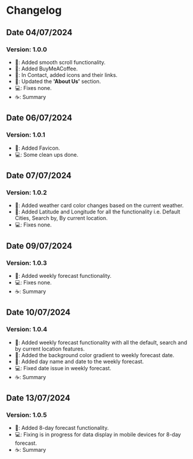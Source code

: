 
# Changelog

## Date 04/07/2024 
### Version: 1.0.0
- 🚀: Added smooth scroll functionality.
- 🚀: Added BuyMeACoffee.
- 🌟: In Contact, added icons and their links.
- 🌟: Updated the **'About Us'** section.
- 💻: Fixes none.
- ☕️: Summary

## Date 06/07/2024 
### Version: 1.0.1
- 🚀: Added Favicon.
- 💻: Some clean ups done.

## Date 07/07/2024 
### Version: 1.0.2
- 🚀: Added weather card color changes based on the current weather.
- 🚀: Added Latitude and Longitude for all the functionality i.e. Default Cities, Search by, By current location.
- 💻: Fixes none.

## Date 09/07/2024 
### Version: 1.0.3
- 🚀: Added weekly forecast functionality.
- 💻: Fixes none.
- ☕️: Summary

## Date 10/07/2024 
### Version: 1.0.4
- 🚀: Added weekly forecast functionality with all the default, search and by current location features.
- 🚀: Added the background color gradient to weekly forecast date.
- 🚀: Added day name and date to the weekly forecast.
- 💻: Fixed date issue in weekly forecast.
- ☕️: Summary

## Date 13/07/2024 
### Version: 1.0.5
- 🚀: Added 8-day forecast functionality.
- 💻: Fixing is in progress for data display in mobile devices for 8-day forecast.
- ☕️: Summary